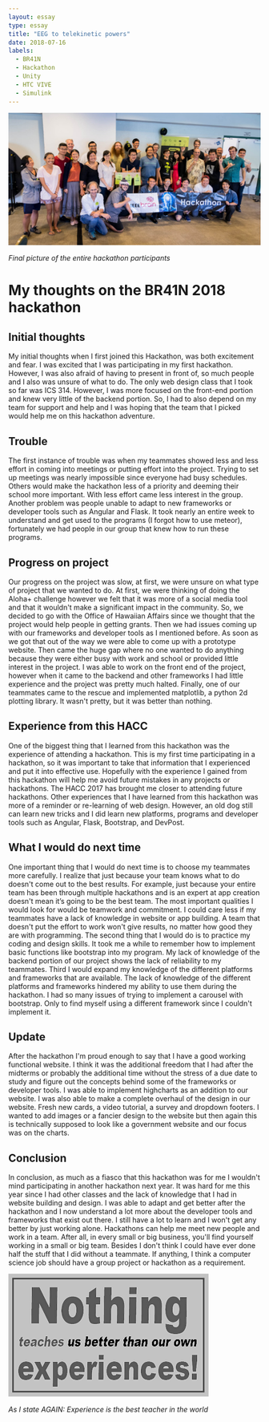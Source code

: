 ```yaml
---
layout: essay
type: essay
title: "EEG to telekinetic powers"
date: 2018-07-16
labels:
  - BR41N
  - Hackathon
  - Unity
  - HTC VIVE
  - Simulink
---
```


<img class="ui image" src="../images/BR41N.jpg">

*Final picture of the entire hackathon participants*

# My thoughts on the BR41N 2018 hackathon

## Initial thoughts

My initial thoughts when I first joined this Hackathon, was both excitement and fear. I was excited that I was participating in my first hackathon. However, I was also afraid of having to present in front of, so much people and I also was unsure of what to do. The only web design class that I took so far was ICS 314. However, I was more focused on the front-end portion and knew very little of the backend portion. So, I had to also depend on my team for support and help and I was hoping that the team that I picked would help me on this hackathon adventure.

## Trouble

The first instance of trouble was when my teammates showed less and less effort in coming into meetings or putting effort into the project. Trying to set up meetings was nearly impossible since everyone had busy schedules. Others would make the hackathon less of a priority and deeming their school more important. With less effort came less interest in the group. Another problem was people unable to adapt to new frameworks or developer tools such as Angular and Flask. It took nearly an entire week to understand and get used to the programs (I forgot how to use meteor), fortunately we had people in our group that knew how to run these programs. 

## Progress on project

Our progress on the project was slow, at first, we were unsure on what type of project that we wanted to do. At first, we were thinking of doing the Aloha+ challenge however we felt that it was more of a social media tool and that it wouldn't make a significant impact in the community. So, we decided to go with the Office of Hawaiian Affairs since we thought that the project would help people in getting grants. Then we had issues coming up with our frameworks and developer tools as I mentioned before. As soon as we got that out of the way we were able to come up with a prototype website. Then came the huge gap where no one wanted to do anything because they were either busy with work and school or provided little interest in the project. I was able to work on the front end of the project, however when it came to the backend and other frameworks I had little experience and the project was pretty much halted. Finally, one of our teammates came to the rescue and implemented matplotlib, a python 2d plotting library. It wasn't pretty, but it was better than nothing. 

## Experience from this HACC

One of the biggest thing that I learned from this hackathon was the experience of attending a hackathon. This is my first time participating in a hackathon, so it was important to take that information that I experienced and put it into effective use. Hopefully with the experience I gained from this hackathon will help me avoid future mistakes in any projects or hackathons. The HACC 2017 has brought me closer to attending future hackathons. Other experiences that I have learned from this hackathon was more of a reminder or re-learning of web design. However, an old dog still can learn new tricks and I did learn new platforms, programs and developer tools such as Angular, Flask, Bootstrap, and DevPost. 

## What I would do next time

One important thing that I would do next time is to choose my teammates more carefully. I realize that just because your team knows what to do doesn't come out to the best results. For example, just because your entire team has been through multiple hackathons and is an expert at app creation doesn't mean it’s going to be the best team. The most important qualities I would look for would be teamwork and commitment. I could care less if my teammates have a lack of knowledge in website or app building. A team that doesn't put the effort to work won't give results, no matter how good they are with programming. The second thing that I would do is to practice my coding and design skills. It took me a while to remember how to implement basic functions like bootstrap into my program. My lack of knowledge of the backend portion of our project shows the lack of reliability to my teammates. Third I would expand my knowledge of the different platforms and frameworks that are available. The lack of knowledge of the different platforms and frameworks hindered my ability to use them during the hackathon. I had so many issues of trying to implement a carousel with bootstrap. Only to find myself using a different framework since I couldn't implement it. 

## Update

After the hackathon I'm proud enough to say that I have a good working functional website. I think it was the additional freedom that I had after the midterms or probably the additional time without the stress of a due date to study and figure out the concepts behind some of the frameworks or developer tools. I was able to implement highcharts as an addition to our website. I was also able to make a complete overhaul of the design in our website. Fresh new cards, a video tutorial, a survey and dropdown footers. I wanted to add images or a fancier design to the website but then again this is technically supposed to look like a government website and our focus was on the charts. 

## Conclusion

In conclusion, as much as a fiasco that this hackathon was for me I wouldn't mind participating in another hackathon next year. It was hard for me this year since I had other classes and the lack of knowledge that I had in website building and design. I was able to adapt and get better after the hackathon and I now understand a lot more about the developer tools and frameworks that exist out there. I still have a lot to learn and I won't get any better by just working alone. Hackathons can help me meet new people and work in a team. After all, in every small or big business, you'll find yourself working in a small or big team. Besides I don't think I could have ever done half the stuff that I did without a teammate. If anything, I think a computer science job should have a group project or hackathon as a requirement. 

<img class="ui image" src="../images/Experience.png">

*As I state AGAIN: Experience is the best teacher in the world*
